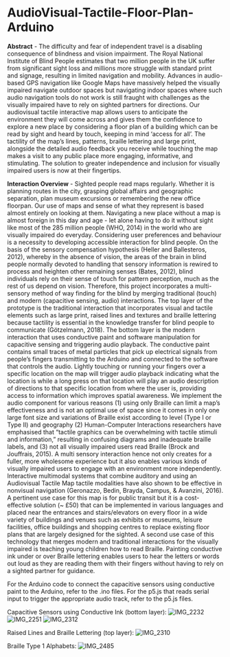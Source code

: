 # AudioVisual-Tactile-Floor-Plan-Arduino
**Abstract** - The difficulty and fear of independent travel is a disabling consequence of blindness and vision impairment. The Royal National Institute of Blind People estimates that two million people in the UK suffer from significant sight loss and millions more struggle with standard print and signage, resulting in limited navigation and mobility. Advances in audio-based GPS navigation like Google Maps have massively helped the visually impaired navigate outdoor spaces but navigating indoor spaces where such audio navigation tools do not work is still fraught with challenges as the visually impaired have to rely on sighted partners for directions. Our audiovisual tactile interactive map allows users to anticipate the environment they will come across and gives them the confidence to explore a new place by considering a floor plan of a building which can be read by sight and heard by touch, keeping in mind ‘access for all’. The tactility of the map’s lines, patterns, braille lettering and large print, alongside the detailed audio feedback you receive while touching the map makes a visit to any public place more engaging, informative, and stimulating. The solution to greater independence and inclusion for visually impaired users is now at their fingertips.

**Interaction Overview** - Sighted people read maps regularly. Whether it is planning routes in the city, grasping global affairs and geographic separation, plan museum excursions or remembering the new office floorpan. Our use of maps and sense of what they represent is based almost entirely on looking at them. Navigating a new place without a map is almost foreign in this day and age - let alone having to do it without sight like most of the 285 million people (WHO, 2014) in the world who are visually impaired do everyday. Considering user preferences and behaviour is a necessity to developing accessible interaction for blind people. On the basis of the sensory compensation hypothesis (Heller and Ballesteros, 2012), whereby in the absence of
vision, the areas of the brain in blind people normally devoted to handling that sensory information is rewired to process and heighten other remaining senses (Bates, 2012), blind individuals rely on their sense of touch for pattern perception, much as the rest of us depend on vision. Therefore, this project incorporates a multi-sensory method of way finding for the blind by merging traditional (touch) and modern (capacitive sensing, audio) interactions. The top layer of the prototype is the traditional interaction that incorporates visual and tactile elements such as large print, raised lines and textures and braille lettering because tactility is essential in the knowledge transfer for blind people to communicate (Götzelmann, 2018). The bottom layer is the modern interaction that uses conductive paint and software manipulation for capacitive sensing and triggering audio playback. The conductive paint contains small traces of metal particles that pick up electrical signals from people’s fingers transmitting to the Arduino and connected to the software that controls the audio. Lightly touching or running your fingers over a specific location on the map will trigger audio playback indicating what the location is while a long press on that location will play an audio description of directions to that specific location from where the user is, providing access to information which improves spatial awareness. We implement the audio component for various reasons (1) using only Braille can limit a map’s effectiveness and is not an optimal use of space since it comes in only one large font size and variations of Braille exist according to level (Type I or Type II) and geography (2) Human-Computer Interactions researchers have emphasised that “tactile graphics can be overwhelming with tactile stimuli and information,” resulting in confusing diagrams and inadequate braille labels, and (3) not all visually impaired users read Braille (Brock and Jouffrais, 2015). A multi sensory interaction hence not only creates for a fuller, more wholesome experience but it also enables various kinds of visually impaired users to engage with an environment more independently. Interactive multimodal systems that combine auditory and
using an Audiovisual Tactile Map tactile modalities have also shown to be effective in nonvisual navigation (Geronazzo, Bedin, Brayda, Campus, & Avanzini, 2016). A pertinent use case for this map is for public transit but it is a cost-effective solution (~ £50) that can be implemented in various languages and placed near the entrances and stairs/elevators on every floor in a wide variety of buildings and venues such as exhibits or museums, leisure facilities, office buildings and shopping centres to replace existing floor plans that are largely designed for the sighted.
A second use case of this technology that merges modern and traditional interactions for the visually impaired is teaching young children how to read Braille. Painting conductive ink under or over Braille lettering enables users to hear the letters or words out loud as they are reading them with their fingers without having to rely on a sighted partner for guidance.

For the Arduino code to connect the capacitive sensors using conductive paint to the Arduino, refer to the .ino files. For the p5.js that reads serial input to trigger the appropriate audio track, refer to the p5.js files. 

Capacitive Sensors using Conductive Ink (bottom layer):
![IMG_2232](https://user-images.githubusercontent.com/100088624/169709615-59145d00-3928-43c4-ba9c-e1e0791bc946.jpg)
![IMG_2251](https://user-images.githubusercontent.com/100088624/169709620-31139a3e-85d9-42ab-bfcc-183bfb4ab275.jpg)
![IMG_2312](https://user-images.githubusercontent.com/100088624/169709626-855adc33-4811-4fe0-b4e8-b6d04a02a228.jpg)

Raised Lines and Braille Lettering (top layer):
![IMG_2310](https://user-images.githubusercontent.com/100088624/169709623-809654a0-a387-47f6-94b2-6c11109efab8.jpg)

Braille Type 1 Alphabets: 
![IMG_2485](https://user-images.githubusercontent.com/100088624/169709913-44214925-ca7d-46c0-b591-b1bb79f5efb1.jpg)
